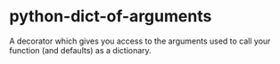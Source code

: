python-dict-of-arguments
========================

A decorator which gives you access to the arguments used to call your function (and defaults) as a dictionary.
